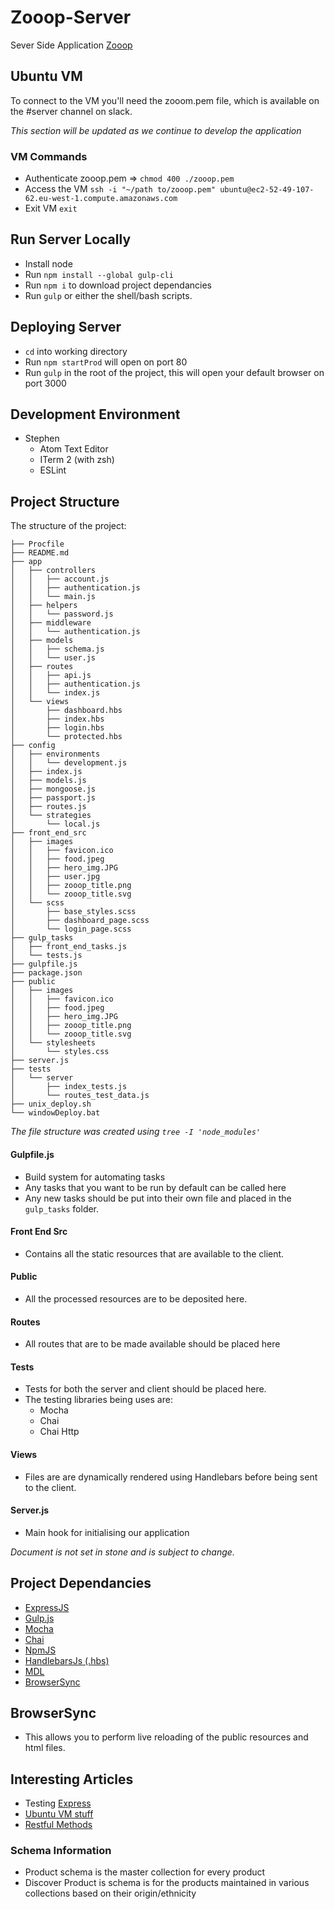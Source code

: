 # Zooop-Server
Sever Side Application
<a href="http://www.zooop.xyz/">Zooop</a>
## Ubuntu VM
To connect to the VM you'll need the zooom.pem file, which is available on the #server channel on slack.

<i>This section will be updated as we continue to develop the application</i>
### VM Commands
- Authenticate zooop.pem => `chmod 400 ./zooop.pem`
- Access the VM `ssh -i "~/path to/zooop.pem" ubuntu@ec2-52-49-107-62.eu-west-1.compute.amazonaws.com`  
- Exit VM `exit`

## Run Server Locally
- Install node
- Run `npm install --global gulp-cli`
- Run `npm i` to download project dependancies
- Run `gulp` or either the shell/bash scripts.

## Deploying Server
- `cd` into working directory
- Run `npm startProd` will open on port 80
- Run `gulp` in the root of the project, this will open your default browser on port 3000

## Development Environment
- Stephen
  - Atom Text Editor
  - ITerm 2 (with zsh)
  - ESLint

## Project Structure
The structure of the project:
```
├── Procfile
├── README.md
├── app
│   ├── controllers
│   │   ├── account.js
│   │   ├── authentication.js
│   │   └── main.js
│   ├── helpers
│   │   └── password.js
│   ├── middleware
│   │   └── authentication.js
│   ├── models
│   │   ├── schema.js
│   │   └── user.js
│   ├── routes
│   │   ├── api.js
│   │   ├── authentication.js
│   │   └── index.js
│   └── views
│       ├── dashboard.hbs
│       ├── index.hbs
│       ├── login.hbs
│       └── protected.hbs
├── config
│   ├── environments
│   │   └── development.js
│   ├── index.js
│   ├── models.js
│   ├── mongoose.js
│   ├── passport.js
│   ├── routes.js
│   └── strategies
│       └── local.js
├── front_end_src
│   ├── images
│   │   ├── favicon.ico
│   │   ├── food.jpeg
│   │   ├── hero_img.JPG
│   │   ├── user.jpg
│   │   ├── zooop_title.png
│   │   └── zooop_title.svg
│   └── scss
│       ├── base_styles.scss
│       ├── dashboard_page.scss
│       └── login_page.scss
├── gulp_tasks
│   ├── front_end_tasks.js
│   └── tests.js
├── gulpfile.js
├── package.json
├── public
│   ├── images
│   │   ├── favicon.ico
│   │   ├── food.jpeg
│   │   ├── hero_img.JPG
│   │   ├── zooop_title.png
│   │   └── zooop_title.svg
│   └── stylesheets
│       └── styles.css
├── server.js
├── tests
│   └── server
│       ├── index_tests.js
│       └── routes_test_data.js
├── unix_deploy.sh
└── windowDeploy.bat
```
<i>The file structure was created using `tree -I 'node_modules'`</i>

#### Gulpfile.js
- Build system for automating tasks
- Any tasks that you want to be run by default can be called here
- Any new tasks should be put into their own file and placed in the `gulp_tasks` folder.

#### Front End Src
- Contains all the static resources that are available to the client.  

#### Public
- All the processed resources are to be deposited here.
#### Routes
- All routes that are to be made available should be placed here

#### Tests
- Tests for both the server and client should be placed here.
- The testing libraries being uses are:
  - Mocha
  - Chai
  - Chai Http

#### Views
- Files are are dynamically rendered using Handlebars before being sent to the client.

#### Server.js
- Main hook for initialising our application

<i>Document is not set in stone and is subject to change.</i>

## Project Dependancies
- <a href="http://expressjs.com/">ExpressJS</a>
- <a href="http://gulpjs.com/">Gulp.js</a>
- <a href="https://mochajs.org/">Mocha</a>
- <a href="http://chaijs.com/">Chai</a>
- <a href="https://www.npmjs.com/">NpmJS</a>
- <a href="http://handlebarsjs.com/">HandlebarsJs (.hbs)</a>
- <a href="http://www.getmdl.io/">MDL</a>
- <a href="https://www.browsersync.io/">BrowserSync</a>

## BrowserSync
- This allows you to perform live reloading of the public resources and html files.

## Interesting Articles
- Testing <a href="http://mherman.org/blog/2015/09/10/testing-node-js-with-mocha-and-chai/#.VqvXA7CLSHo">Express</a>
- <a href="http://www.cyberciti.biz/tips/nohup-execute-commands-after-you-exit-from-a-shell-prompt.html">Ubuntu VM stuff</a>
- <a href="http://www.restapitutorial.com/lessons/httpmethods.html">Restful Methods</a>


### Schema Information
- Product schema is the master collection for every product
- Discover Product is schema is for the products maintained in various collections based on their origin/ethnicity 

